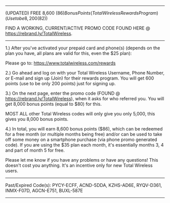 _____________________________________________________________________________________________________
(UPDATED) FREE 8,600 ($86) Bonus Points (Total Wireless Rewards Program) (Use to be 8,200 ($82))

FIND A WORKING, CURRENT/ACTIVE PROMO CODE FOUND HERE @ https://rebrand.ly/TotalWireless.
_____________________________________________________________________________________________________

1.) After you've activated your prepaid card and phone(s) (depends on the plan you have, all plans are valid for this, even the $25 plan):

Please go to: https://www.totalwireless.com/rewards

2.) Go ahead and log on with your Total Wireless Username, Phone Number, or E-mail and sign up (Join) for their rewards program. You will get 600 points (use to be only 200 points) just for signing up.

3.) On the next page, enter the promo code (FOUND @ https://rebrand.ly/TotalWireless), when it asks for who referred you. You will get 8,000 bonus points (equal to $80) for this.

MOST ALL other Total Wireless codes will only give you only 5,000, this gives you 8,000 bonus points.

4.) In total, you will earn 8,600 bonus points ($86), which can be redeemed for a free month (or multiple months being free) and/or can be used to take off some money on a smartphone purchase (via phone promo generated code). If you are using the $35 plan each month, it's essentially months 3, 4 and part of month 5 for free.

Please let me know if you have any problems or have any questions! This doesn't cost you anything. It's an incentive only for new Total Wireless users.

_____________________________________________________________________________________________________
Past/Expired Code(s): PYCY-ECFF, ACND-5DDA, KZHS-AD6E, RYQV-D361, INMX-F07D, AGCN-E751, BUXL-587E
_____________________________________________________________________________________________________
